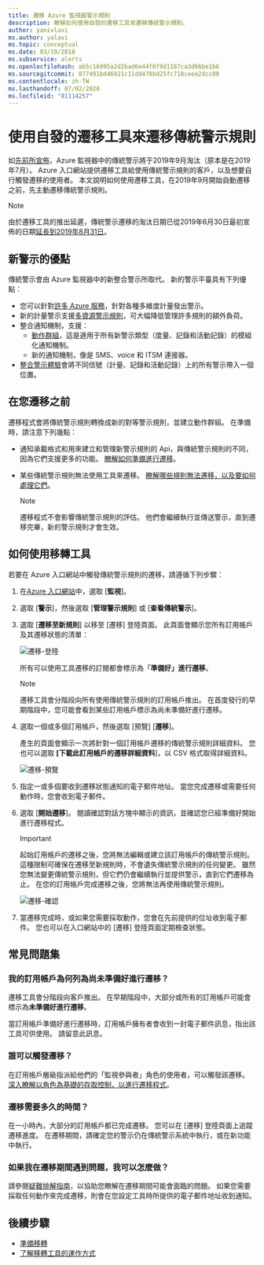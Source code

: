 ```yaml
---
title: 遷移 Azure 監視器警示規則
description: 瞭解如何使用自發的遷移工具來遷移傳統警示規則。
author: yanivlavi
ms.author: yalavi
ms.topic: conceptual
ms.date: 03/19/2018
ms.subservice: alerts
ms.openlocfilehash: ab5c16995a2d2bad6e44f0f9d1187ca3d66be1b6
ms.sourcegitcommit: 877491bd46921c11dd478bd25fc718ceee2dcc08
ms.contentlocale: zh-TW
ms.lasthandoff: 07/02/2020
ms.locfileid: "81114257"
---
```

# <a name="use-the-voluntary-migration-tool-to-migrate-your-classic-alert-rules"></a>使用自發的遷移工具來遷移傳統警示規則

如[先前所宣佈](monitoring-classic-retirement.md)，Azure 監視器中的傳統警示將于2019年9月淘汰（原本是在2019年7月）。 Azure 入口網站提供遷移工具給使用傳統警示規則的客戶，以及想要自行觸發遷移的使用者。 本文說明如何使用遷移工具，在2019年9月開始自動遷移之前，先主動遷移傳統警示規則。

> [!NOTE]
> 由於遷移工具的推出延遲，傳統警示遷移的淘汰日期已從2019年6月30日最初宣佈的日期[延長到2019年8月31日](https://azure.microsoft.com/updates/azure-monitor-classic-alerts-retirement-date-extended-to-august-31st-2019/)。

## <a name="benefits-of-new-alerts"></a>新警示的優點

傳統警示會由 Azure 監視器中的新整合警示所取代。 新的警示平臺具有下列優點：

- 您可以針對[許多 Azure 服務](alerts-metric-near-real-time.md#metrics-and-dimensions-supported)，針對各種多維度計量發出警示。
- 新的計量警示支援[多資源警示規則](alerts-metric-overview.md#monitoring-at-scale-using-metric-alerts-in-azure-monitor)，可大幅降低管理許多規則的額外負荷。
- 整合通知機制，支援：
  - [動作群組](action-groups.md)，這是適用于所有新警示類型（度量、記錄和活動記錄）的模組化通知機制。
  - 新的通知機制，像是 SMS、voice 和 ITSM 連接器。
- [整合警示體驗](alerts-overview.md)會將不同信號（計量、記錄和活動記錄）上的所有警示帶入一個位置。

## <a name="before-you-migrate"></a>在您遷移之前

遷移程式會將傳統警示規則轉換成新的對等警示規則，並建立動作群組。 在準備時，請注意下列幾點：

- 通知承載格式和用來建立和管理新警示規則的 Api，與傳統警示規則的不同，因為它們支援更多的功能。 [瞭解如何準備進行遷移](alerts-prepare-migration.md)。

- 某些傳統警示規則無法使用工具來遷移。 [瞭解哪些規則無法遷移，以及要如何處理它們](alerts-understand-migration.md#classic-alert-rules-that-will-not-be-migrated)。

    > [!NOTE]
    > 遷移程式不會影響傳統警示規則的評估。 他們會繼續執行並傳送警示，直到遷移完畢，新的警示規則才會生效。

## <a name="how-to-use-the-migration-tool"></a>如何使用移轉工具

若要在 Azure 入口網站中觸發傳統警示規則的遷移，請遵循下列步驟：

1. 在[Azure 入口網站](https://portal.azure.com)中，選取 [**監視**]。

1. 選取 [**警示**]，然後選取 [**管理警示規則**] 或 [**查看傳統警示**]。

1. 選取 [**遷移至新規則**] 以移至 [遷移] 登陸頁面。 此頁面會顯示您所有訂用帳戶及其遷移狀態的清單：

    ![遷移-登陸](media/alerts-migration/migration-landing.png "遷移規則")

    所有可以使用工具遷移的訂閱都會標示為「**準備好」進行遷移**。

    > [!NOTE]
    > 遷移工具會分階段向所有使用傳統警示規則的訂用帳戶推出。 在首度發行的早期階段中，您可能會看到某些訂用帳戶標示為尚未準備好進行遷移。

1. 選取一個或多個訂用帳戶，然後選取 [預覽] [**遷移**]。

    產生的頁面會顯示一次將針對一個訂用帳戶遷移的傳統警示規則詳細資料。 您也可以選取 **[下載此訂用帳戶的遷移詳細資料**]，以 CSV 格式取得詳細資料。

    ![遷移-預覽](media/alerts-migration/migration-preview.png "預覽遷移")

1. 指定一或多個要收到遷移狀態通知的電子郵件地址。 當您完成遷移或需要任何動作時，您會收到電子郵件。

1. 選取 [**開始遷移**]。 閱讀確認對話方塊中顯示的資訊，並確認您已經準備好開始進行遷移程式。

    > [!IMPORTANT]
    > 起始訂用帳戶的遷移之後，您將無法編輯或建立該訂用帳戶的傳統警示規則。 這種限制可確保在遷移至新規則時，不會遺失傳統警示規則的任何變更。 雖然您無法變更傳統警示規則，但它們仍會繼續執行並提供警示，直到它們遷移為止。 在您的訂用帳戶完成遷移之後，您將無法再使用傳統警示規則。

    ![遷移-確認](media/alerts-migration/migration-confirm.png "確認開始遷移")

1. 當遷移完成時，或如果您需要採取動作，您會在先前提供的位址收到電子郵件。 您也可以在入口網站中的 [遷移] 登陸頁面定期檢查狀態。

## <a name="frequently-asked-questions"></a>常見問題集

### <a name="why-is-my-subscription-listed-as-not-ready-for-migration"></a>我的訂用帳戶為何列為尚未準備好進行遷移？

遷移工具會分階段向客戶推出。 在早期階段中，大部分或所有的訂用帳戶可能會標示為**未準備好進行遷移**。 

當訂用帳戶準備好進行遷移時，訂用帳戶擁有者會收到一封電子郵件訊息，指出該工具可供使用。 請留意此訊息。

### <a name="who-can-trigger-the-migration"></a>誰可以觸發遷移？

在訂用帳戶層級指派給他們的「監視參與者」角色的使用者，可以觸發該遷移。 [深入瞭解以角色為基礎的存取控制，以進行遷移程式](alerts-understand-migration.md#who-can-trigger-the-migration)。

### <a name="how-long-will-the-migration-take"></a>遷移需要多久的時間？

在一小時內，大部分的訂用帳戶都已完成遷移。 您可以在 [遷移] 登陸頁面上追蹤遷移進度。 在遷移期間，請確定您的警示仍在傳統警示系統中執行，或在新功能中執行。

### <a name="what-can-i-do-if-i-run-into-a-problem-during-migration"></a>如果我在遷移期間遇到問題，我可以怎麼做？

請參閱[疑難排解指南](alerts-understand-migration.md#common-problems-and-remedies)，以協助您瞭解在遷移期間可能會面臨的問題。 如果您需要採取任何動作來完成遷移，則會在您設定工具時所提供的電子郵件地址收到通知。

## <a name="next-steps"></a>後續步驟

- [準備移轉](alerts-prepare-migration.md)
- [了解移轉工具的運作方式](alerts-understand-migration.md)
